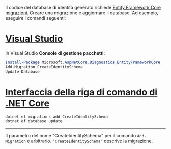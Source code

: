 Il codice del database di identità generato richiede [Entity Framework Core migrazioni](/ef/core/managing-schemas/migrations/). Creare una migrazione e aggiornare il database. Ad esempio, eseguire i comandi seguenti:

# <a name="visual-studiotabvisual-studio"></a>[Visual Studio](#tab/visual-studio)

In Visual Studio **Console di gestione pacchetti**:

```powershell
Install-Package Microsoft.AspNetCore.Diagnostics.EntityFrameworkCore
Add-Migration CreateIdentitySchema
Update-Database
```

# <a name="net-core-clitabnetcore-cli"></a>[Interfaccia della riga di comando di .NET Core](#tab/netcore-cli)

```dotnetcli
dotnet ef migrations add CreateIdentitySchema
dotnet ef database update
```

---

Il parametro del nome "CreateIdentitySchema" per il comando `Add-Migration` è arbitrario. `"CreateIdentitySchema"` descrive la migrazione.
